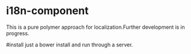 # i18n-component
This is a pure polymer approach for localization.Further development is in progress.

#install
just a bower install and run through a server.
